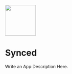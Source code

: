 <img width=100 src="https://github.com/candiedoperation/synced/blob/98dd297ef5ea37923dd0438c7c908bcc62d16345/web/public/logo192.png" />

# Synced
Write an App Description Here.
